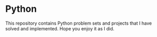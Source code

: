# Python 
This repository contains Python problem sets and projects that I have solved and implemented.
Hope you enjoy it as I did.
